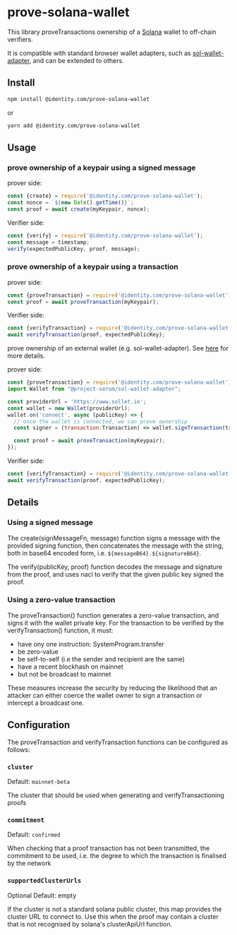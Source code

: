 # prove-solana-wallet

This library proveTransactions ownership of a [Solana](https://solana.com) wallet to off-chain verifiers.

It is compatible with standard browser wallet adapters, such as 
[sol-wallet-adapter](https://github.com/project-serum/sol-wallet-adapter), 
and can be extended to others.

## Install

```sh
npm install @identity.com/prove-solana-wallet
```

or 

```sh
yarn add @identity.com/prove-solana-wallet
```

## Usage

### prove ownership of a keypair using a signed message

prover side: 
```js
const {create} = require('@identity.com/prove-solana-wallet');
const nonce = `${new Date().getTime()}`;
const proof = await create(myKeypair, nonce);
```

Verifier side:
```js
const {verify} = require('@identity.com/prove-solana-wallet');
const message = timestamp;
verify(expectedPublicKey, proof, message);
```

### prove ownership of a keypair using a transaction

prover side: 
```js
const {proveTransaction} = require('@identity.com/prove-solana-wallet');
const proof = await proveTransaction(myKeypair);
```

Verifier side:
```js
const {verifyTransaction} = require('@identity.com/prove-solana-wallet');
await verifyTransaction(proof, expectedPublicKey);
```

prove ownership of an external wallet (e.g. sol-wallet-adapter).
See [here](https://github.com/project-serum/sol-wallet-adapter) for more details.

prover side:
```js
const {proveTransaction} = require('@identity.com/prove-solana-wallet');
import Wallet from "@project-serum/sol-wallet-adapter";

const providerUrl = 'https://www.sollet.io';
const wallet = new Wallet(providerUrl);
wallet.on('connect', async (publicKey) => {
  // once the wallet is connected, we can prove ownership
  const signer = (transaction:Transaction) => wallet.signTransaction(transaction);

  const proof = await proveTransaction(myKeypair);
});
```

Verifier side:
```js
const {verifyTransaction} = require('@identity.com/prove-solana-wallet');
await verifyTransaction(proof, expectedPublicKey);
```

## Details

### Using a signed message
The create(signMessageFn, message) function signs a message with the provided signing function, then concatenates the message with the string, both in base64 encoded form, i.e. `${messageB64}.${signatureB64}`.

The verify(publicKey, proof) function decodes the message and signature from the proof, and uses nacl to verify that the given public key signed the proof.

### Using a zero-value transaction
The proveTransaction() function generates a zero-value transaction, and
signs it with the wallet private key. For the transaction to be verified
by the verifyTransaction() function, it must:

- have ony one instruction: SystemProgram.transfer
- be zero-value
- be self-to-self (i.e the sender and recipient are the same)
- have a recent blockhash on mainnet
- but not be broadcast to mainnet

These measures increase the security by reducing the likelihood
that an attacker can either coerce the wallet owner to sign
a transaction or intercept a broadcast one.

## Configuration

The proveTransaction and verifyTransaction functions can be configured as follows:

### `cluster`

Default: `mainnet-beta`

The cluster that should be used when generating and verifyTransactioning proofs

### `commitment`

Default: `confirmed`

When checking that a proof transaction has not been transmitted, the commitment to be used, i.e. the degree to which the transaction is finalised by the network

### `supportedClusterUrls`

Optional
Default: empty

If the cluster is not a standard solana public cluster, this map provides
the cluster URL to connect to. Use this when the proof may contain a cluster that is
not recognised by solana's clusterApiUrl function.
